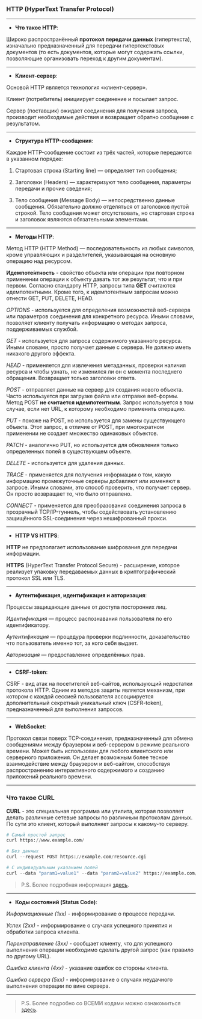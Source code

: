 ### HTTP (HyperText Transfer Protocol)

***

* **Что такое HTTP**:

Широко распространённый **протокол передачи данных** (гипертекста), изначально предназначенный для передачи гипертекстовых документов (то есть документов, которые могут содержать ссылки, позволяющие организовать переход к другим документам).

***

* **Клиент-сервер**:

Основой HTTP является технология «клиент-сервер». 

Клиент (потребитель) инициирует соединение и посылает запрос.

Сервер (поставщик) ожидает соединения для получения запроса, производит необходимые действия и возвращает обратно сообщение с результатом.

***

* **Структура HTTP-сообщения**:

Каждое HTTP-сообщение состоит из трёх частей, которые передаются в указанном порядке:

1. Стартовая строка (Starting line) — определяет тип сообщения;

2. Заголовки (Headers) — характеризуют тело сообщения, параметры передачи и прочие сведения;

3. Тело сообщения (Message Body) — непосредственно данные сообщения. Обязательно должно отделяться от заголовков пустой строкой. Тело сообщения может отсутствовать, но стартовая строка и заголовок являются обязательными элементами. 

***

* **Методы HTTP**:

Метод HTTP (HTTP Method) — последовательность из любых символов, кроме управляющих и разделителей, указывающая на основную операцию над ресурсом.

**Идемпоте́нтность** - свойство объекта или операции при повторном применении операции к объекту давать тот же результат, что и при первом. Согласно стандарту HTTP, запросы типа **GET** считаются идемпотентными. Кроме того, к идемпотентным запросам можно отнести GET, PUT, DELETE, HEAD.

*OPTIONS* - используется для определения возможностей веб-сервера или параметров соединения для конкретного ресурса. Иными словами, позволяет клиенту получать информацию о методах запроса, поддерживаемых службой. 

*GET* - используется для запроса содержимого указанного ресурса. Иными словами, просто получает данные с сервера. Не должно иметь никакого другого эффекта.

*HEAD* - применяется для извлечения метаданных, проверки наличия ресурса и чтобы узнать, не изменился ли он с момента последнего обращения. Возвращает только заголовки ответа.

*POST* - отправляет данные на сервер для создания нового объекта. Часто используется при загрузке файла или отправке веб-формы. Метод POST **не считается идемпотентным**. Запрос используется в том случае, если нет URL, к которому необходимо применить операцию.

*PUT* - похоже на POST, но используется для замены существующего объекта. Этот запрос, в отличие от POST, при многократном применении не создает множество одинаковых объектов.

*PATCH* - аналогично PUT, но используется для обновления только определенных полей в существующем объекте.

*DELETE* - используется для удаления данных.

*TRACE* - применяется для получения информации о том, какую информацию промежуточные серверы добавляют или изменяют в запросе. Иными словами, это способ проверить, что получает сервер. Он просто возвращает то, что было отправлено.

*CONNECT* - применяется для преобразования соединения запроса в прозрачный TCP/IP-туннель, чтобы содействовать установлению защищённого SSL-соединения через нешифрованный прокси.

***

* **HTTP VS HTTPS**:

**HTTP** не предполагает использование шифрования для передачи информации.

**HTTPS** (HyperText Transfer Protocol Secure) - расширение, которое реализует упаковку передаваемых данных в криптографический протокол SSL или TLS.

***

* **Аутентификация, идентификация и авторизация**:

Процессы защищающие данные от доступа посторонних лиц.

*Идентификация* — процесс распознавания пользователя по его идентификатору.

*Аутентификация* — процедура проверки подлинности, доказательство что пользователь именно тот, за кого себя выдает.

*Авторизация* — предоставление определённых прав.

***

* **CSRF-token**:

CSRF - вид атак на посетителей веб-сайтов, использующий недостатки протокола HTTP. Одним из методов защиты является механизм, при котором с каждой сессией пользователя ассоциируется дополнительный секретный уникальный ключ (CSFR-token), предназначенный для выполнения запросов.

***

* **WebSocket**:

Протокол связи поверх TCP-соединения, предназначенный для обмена сообщениями между браузером и веб-сервером в режиме реального времени. Может быть использован для любого клиентского или серверного приложения. Он делает возможным более тесное взаимодействие между браузером и веб-сайтом, способствуя распространению интерактивного содержимого и созданию приложений реального времени.

***

### Что такое CURL

**CURL** - это специальная программа или утилита, которая позволяет делать различные сетевые запросы по различным протоколам данных. По сути это клиент, который выполняет запросы к какому-то серверу.

```python
# Самый простой запрос
curl https://www.example.com/

# Без данных
curl --request POST https://example.com/resource.cgi

# С индивидуальным указанием полей
curl --data "param1=value1" --data "param2=value2" https://example.com/resource.cgi

```

> P.S. Более подробная информация [здесь](https://curl.se/docs/manual.html).

***

* **Коды состояний (Status Code)**:

*Информационные (1хх)* - информирование о процессе передачи.

*Успех (2хх)* - информирование о случаях успешного принятия и обработки запроса клиента.

*Перенаправление (3хх)* - сообщает клиенту, что для успешного выполнения операции необходимо сделать другой запрос (как правило по другому URL).

*Ошибка клиента (4хх)* - указание ошибок со стороны клиента.

*Ошибка сервера (5хх)* - информирование о случаях неудачного выполнения операции по вине сервера.

***

> P.S. Более подробно со ВСЕМИ кодами можно ознакомиться [здесь](https://ru.wikipedia.org/wiki/%D0%A1%D0%BF%D0%B8%D1%81%D0%BE%D0%BA_%D0%BA%D0%BE%D0%B4%D0%BE%D0%B2_%D1%81%D0%BE%D1%81%D1%82%D0%BE%D1%8F%D0%BD%D0%B8%D1%8F_HTTP).
